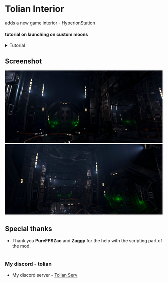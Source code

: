 # Tolian Interior 

adds a new game interior - HyperionStation 

#### tutorial on launching on custom moons

<details> 
  <summary>
  Tutorial
  </summary>
  
Start the lobby - then "Custom Dungeon: HyperionStation" will appear in the LethalLevelLoader config
![Screenshot_2](https://raw.githubusercontent.com/Toliann/HyperionStationInterior/main/Screenshot/TutorialCustom.png)
![Screenshot_2](https://raw.githubusercontent.com/Toliann/HyperionStationInterior/main/Screenshot/TutorialCustom2.png)

next you must set it to *true*.
![Screenshot_3](https://raw.githubusercontent.com/Toliann/HyperionStationInterior/main/Screenshot/CustomTrue.png)

“Manual Level Names List” is a list of moons on which the dungeon will appear. “Dynamic Level Tag List” is a list of special tags
![Screenshot_4](https://raw.githubusercontent.com/Toliann/HyperionStationInterior/main/Screenshot/LastCustom.png)


</details>

## Screenshot
![Screenshot_1](https://raw.githubusercontent.com/Toliann/HyperionStationInterior/main/Screenshot/1.png)
![Screenshot_1](https://raw.githubusercontent.com/Toliann/HyperionStationInterior/main/Screenshot/2.png)

## Special thanks

- Thank you **PureFPSZac** and **Zaggy** for the help with the scripting part of the mod.

#
### My discord - tolian
- My discord server - [Tolian Serv](https://discord.gg/ybjPfxCKZX)
